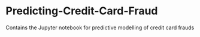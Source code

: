 # Predicting-Credit-Card-Fraud
Contains the Jupyter notebook for predictive modelling of credit card frauds 
